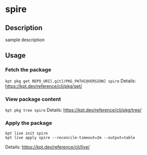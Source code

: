 # spire

## Description
sample description

## Usage

### Fetch the package
`kpt pkg get REPO_URI[.git]/PKG_PATH[@VERSION] spire`
Details: https://kpt.dev/reference/cli/pkg/get/

### View package content
`kpt pkg tree spire`
Details: https://kpt.dev/reference/cli/pkg/tree/

### Apply the package
```
kpt live init spire
kpt live apply spire --reconcile-timeout=2m --output=table
```
Details: https://kpt.dev/reference/cli/live/
